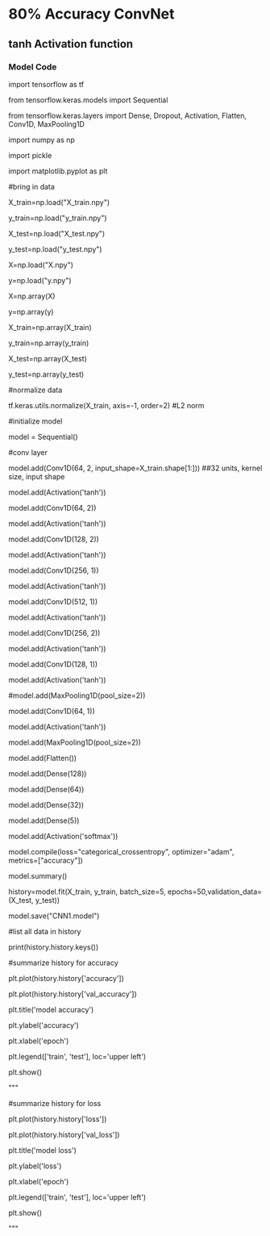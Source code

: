 # 80% Accuracy ConvNet
##  tanh Activation function

### Model Code

import tensorflow as tf

from tensorflow.keras.models import Sequential

from tensorflow.keras.layers import Dense, Dropout, Activation, Flatten, Conv1D, MaxPooling1D

import numpy as np

import pickle

import matplotlib.pyplot as plt

#bring in data

X_train=np.load("X_train.npy")

y_train=np.load("y_train.npy")

X_test=np.load("X_test.npy")

y_test=np.load("y_test.npy")

X=np.load("X.npy")

y=np.load("y.npy")

X=np.array(X)

y=np.array(y)

X_train=np.array(X_train)

y_train=np.array(y_train)

X_test=np.array(X_test)

y_test=np.array(y_test)

#normalize data

tf.keras.utils.normalize(X_train, axis=-1, order=2) #L2 norm


#initialize model

model = Sequential()

#conv layer

model.add(Conv1D(64, 2,  input_shape=X_train.shape[1:])) ##32 units, kernel size, input shape

model.add(Activation('tanh'))

model.add(Conv1D(64, 2))

model.add(Activation('tanh'))

model.add(Conv1D(128, 2))

model.add(Activation('tanh'))

model.add(Conv1D(256, 1))

model.add(Activation('tanh'))

model.add(Conv1D(512, 1))

model.add(Activation('tanh'))

model.add(Conv1D(256, 2))

model.add(Activation('tanh'))

model.add(Conv1D(128, 1))

model.add(Activation('tanh'))

#model.add(MaxPooling1D(pool_size=2))

model.add(Conv1D(64, 1))

model.add(Activation('tanh'))

model.add(MaxPooling1D(pool_size=2))

model.add(Flatten())

model.add(Dense(128))

model.add(Dense(64))

model.add(Dense(32))


model.add(Dense(5))

model.add(Activation('softmax'))

model.compile(loss="categorical_crossentropy", optimizer="adam", metrics=["accuracy"])

model.summary()

history=model.fit(X_train, y_train, batch_size=5, epochs=50,validation_data=(X_test, y_test))

model.save("CNN1.model")

#list all data in history

print(history.history.keys())

#summarize history for accuracy

plt.plot(history.history['accuracy'])

plt.plot(history.history['val_accuracy'])

plt.title('model accuracy')

plt.ylabel('accuracy')

plt.xlabel('epoch')

plt.legend(['train', 'test'], loc='upper left')

plt.show()

"""

#summarize history for loss

plt.plot(history.history['loss'])

plt.plot(history.history['val_loss'])

plt.title('model loss')

plt.ylabel('loss')

plt.xlabel('epoch')

plt.legend(['train', 'test'], loc='upper left')

plt.show()


"""
